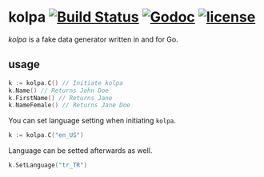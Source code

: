 # kolpa  [![Build Status](https://travis-ci.org/malisit/kolpa.svg?branch=master)](https://travis-ci.org/malisit/kolpa) [![Godoc](http://img.shields.io/badge/godoc-reference-blue.svg?style=flat)](https://godoc.org/github.com/malisit/kolpa) [![license](http://img.shields.io/badge/license-MIT-red.svg?style=flat)](https://raw.githubusercontent.com/malisit/kolpa/master/LICENSE)
*kolpa* is a fake data generator written in and for Go.  

## usage
``` go
k := kolpa.C() // Initiate kolpa
k.Name() // Returns John Doe
k.FirstName() // Returns Jane
k.NameFemale() // Returns Jane Doe
```

You can set language setting when initiating `kolpa`.
``` go
k := kolpa.C("en_US")
```

Language can be setted afterwards as well.
``` go
k.SetLanguage("tr_TR")
```

